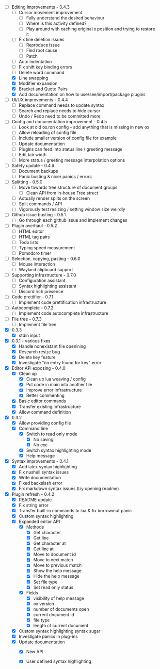 - [ ] Editing improvements - 0.4.3 
  - [ ] Cursor movement improvement
    - [ ] Fully understand the desired behaviour
    - [ ] Where is this activity defined?
    - [ ] Play around with caching original x position and trying to restore it
  - [ ] Fix line deletion issues
    - [ ] Reproduce issue
    - [ ] Find root cause
    - [ ] Patch
  - [ ] Auto indentation 
  - [ ] Fix shift key binding errors
  - [ ] Delete word command 
  - [X] Line swapping 
  - [X] Modifier expansion
  - [X] Bracket and Quote Pairs 
  - [X] Add documentation on how to use/see/import/package plugins

- [ ] UI/UX improvements - 0.4.4 
  - [ ] Replace command needs to update syntax 
  - [ ] Search and replace needs to hide cursor 
  - [ ] Undo / Redo need to be committed more 

- [ ] Config and documentation improvement - 0.4.5 
  - [ ] Look at old ox.ron config - add anything that is missing in new ox
  - [ ] Allow reloading of config file 
  - [ ] Include smaller version of config file for example 
  - [ ] Update documentation 
  - [ ] Plugins can feed into status line / greeting message
  - [ ] Edit tab width
  - [ ] More status / greeting message interpolation options

- [ ] Safety update - 0.4.6 
  - [ ] Document backups 
  - [ ] Panic busting & nicer panics / errors 

- [ ] Splitting - 0.5.0
  - [ ] Move towards tree structure of document groups
    - [ ] Clean API from in-house Tree struct
  - [ ] Actually render splits on the screen
  - [ ] Split commands / API
  - [ ] Vigorously test resizing / setting window size weirdly

- [ ] Github issue busting - 0.5.1
  - [ ] Go through each github issue and implement changes

- [ ] Plugin overhaul - 0.5.2
  - [ ] HTML editor
  - [ ] HTML tag pairs
  - [ ] Todo lists
  - [ ] Typing speed measurement
  - [ ] Pomodoro timer

- [ ] Selection, copying, pasting - 0.6.0 
  - [ ] Mouse interaction 
  - [ ] Wayland clipboard support 

- [ ] Supporting infrastructure - 0.7.0
  - [ ] Configuration assistant
  - [ ] Syntax highlighting assistant
  - [ ] Discord rich presence

- [ ] Code prettifier - 0.7.1
  - [ ] Implement code prettification infrastructure

- [ ] Autocomplete - 0.7.2
  - [ ] Implement code autocomplete infrastructure

- [ ] File tree - 0.7.3
  - [ ] Implement file tree

- [X] 0.3.3
  - [X] stdin input
- [X] 0.3.1 - various fixes
  - [X] Handle nonexistant file openining
  - [X] Research resize bug
  - [X] Delete key feature
  - [X] Investigate "no entry found for key" error
- [X] Editor API exposing - 0.4.0
  - [X] Clean up
    - [X] Clean up lua weaving / config
    - [X] Put code in main into another file
    - [X] Improve error infrastructure
    - [X] Better commenting
  - [X] Basic editor commands
  - [X] Transfer existing infrastructure
  - [X] Allow command definition
- [X] 0.3.2
  - [X] Allow providing config file
  - [X] Command line
    - [X] Switch to read only mode
      - [X] No saving
      - [X] No exe
    - [X] Switch syntax highlighting mode
    - [X] Help message
- [X] Syntax improvements - 0.4.1 
  - [X] Add latex syntax highlighting
  - [X] Fix nushell syntax issues 
  - [X] Write documentation
  - [X] Fixed backslash error
  - [X] Fix markdown syntax issues (try opening readme)
- [X] Plugin refresh - 0.4.2 
  - [X] README update
  - [X] Fix string error
  - [X] Transfer built-in commands to lua & fix borrowmut panic
  - [X] Custom syntax highlighting
  - [X] Expanded editor API
    - [X] Methods
      - [X] Get character
      - [X] Get line
      - [X] Get character at
      - [X] Get line at
      - [X] Move to document id
      - [X] Move to next match  
      - [X] Move to previous match
      - [X] Show the help message
      - [X] Hide the help message
      - [X] Set file type
      - [X] Set read only status
    - [X] Fields
      - [X] visibility of help message
      - [X] ox version
      - [X] number of documents open
      - [X] current document id
      - [X] file type
      - [X] length of current document
  - [X] Custom syntax highlighting syntax sugar
  - [X] Investigate panics in plug-ins
  - [X] Update documentation
    - [X] New API
    - [X] User defined syntax highlighting

